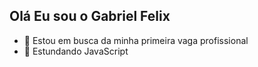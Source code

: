 ## Olá Eu sou o Gabriel Felix

- 🔭 Estou em busca da minha primeira vaga profissional
- 🌱 Estundando JavaScript
